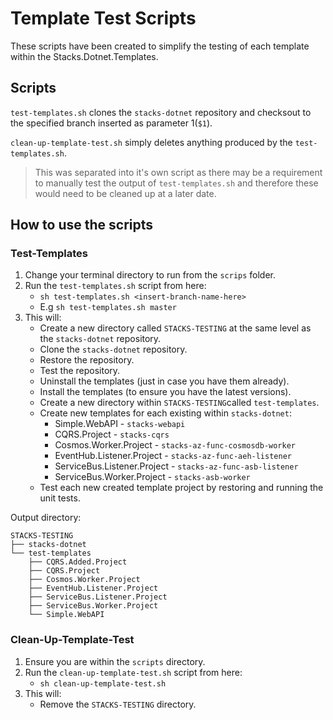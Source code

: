 # Template Test Scripts

These scripts have been created to simplify the testing of each template within the Stacks.Dotnet.Templates.

## Scripts

`test-templates.sh` clones the `stacks-dotnet` repository and checksout to the specified branch inserted as parameter 1(`$1`). 

`clean-up-template-test.sh` simply deletes anything produced by the `test-templates.sh`. 
> This was separated into it's own script as there may be a requirement to manually test the output of `test-templates.sh` and therefore these would need to be cleaned up at a later date. 

## How to use the scripts

### Test-Templates

1. Change your terminal directory to run from the `scrips` folder.
2. Run the `test-templates.sh` script from here:
    - `sh test-templates.sh <insert-branch-name-here>`
    - E.g `sh test-templates.sh master`
3. This will: 
    - Create a new directory called `STACKS-TESTING` at the same level as the `stacks-dotnet` repository.
    - Clone the `stacks-dotnet` repository.
    - Restore the repository.
    - Test the repository.
    - Uninstall the templates (just in case you have them already).
    - Install the templates (to ensure you have the latest versions).
    - Create a new directory within `STACKS-TESTING`called `test-templates`.
    - Create new templates for each existing within `stacks-dotnet`:
        - Simple.WebAPI - `stacks-webapi`
        - CQRS.Project - `stacks-cqrs`
        - Cosmos.Worker.Project - `stacks-az-func-cosmosdb-worker`
        - EventHub.Listener.Project - `stacks-az-func-aeh-listener`
        - ServiceBus.Listener.Project - `stacks-az-func-asb-listener`
        - ServiceBus.Worker.Project - `stacks-asb-worker`
    - Test each new created template project by restoring and running the unit tests. 

Output directory:

```
STACKS-TESTING
├── stacks-dotnet
└── test-templates
    ├── CQRS.Added.Project
    ├── CQRS.Project
    ├── Cosmos.Worker.Project
    ├── EventHub.Listener.Project
    ├── ServiceBus.Listener.Project
    ├── ServiceBus.Worker.Project
    └── Simple.WebAPI
```

### Clean-Up-Template-Test

1. Ensure you are within the `scripts` directory.
2. Run the `clean-up-template-test.sh` script from here:
    - `sh clean-up-template-test.sh`
3. This will:
    - Remove the `STACKS-TESTING` directory.


